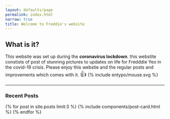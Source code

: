 ```yaml
---
layout: defaults/page
permalink: index.html
narrow: true
title: Welcome to Freddie's website
---
```


## What is it?

This website was set up during the **coronavirus lockdown**. this webstite constists of post of stunning pictures to updates on life for Fredddie Yeo in the covid-19 crisis. Please enjoy this webstie and the regular posts and improvements which comes with it. <span style='font-size:20px;'>&#128077;</span>
{% include entypo/mouse.svg %}



<hr />

### Recent Posts

{% for post in site.posts limit:3 %}
{% include components/post-card.html %}
{% endfor %}


